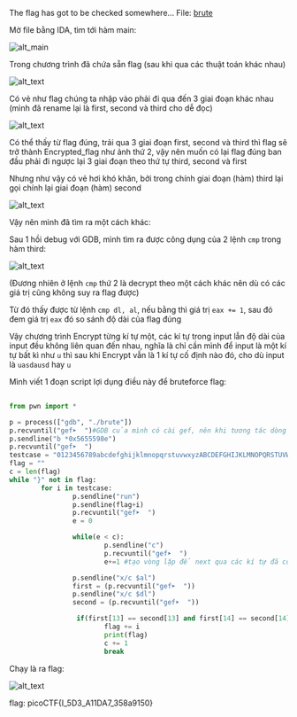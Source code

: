 The flag has got to be checked somewhere... File: [brute](https://mercury.picoctf.net/static/84a60a8ccee38ac906f28075221fa2e6/brute)

Mờ file bằng IDA, tìm tới hàm main:

![alt_main](https://i.imgur.com/C0xAg9S.png)

Trong chương trình đã chứa sẵn flag (sau khi qua các thuật toán khác nhau)

![alt_text](https://i.imgur.com/MBVMrSo.png)

Có vẻ như flag chúng ta nhập vào phải đi qua đến 3 giai đoạn khác nhau (mình đã rename lại là first, second và third cho dễ đọc)

![alt_text](https://i.imgur.com/q7w1cmQ.png)

Có thể thấy từ flag đúng, trải qua 3 giai đoạn first, second và third thì flag sẽ trở thành Encrypted_flag như ảnh thứ 2, vậy nên muốn có lại flag đúng ban đầu phải đi ngược lại 3 giai đoạn theo thứ tự third, second và first

Nhưng như vậy có vẻ hơi khó khăn, bởi trong chính giai đoạn (hàm) third lại gọi chính lại giai đoạn (hàm) second

![alt_text](https://i.imgur.com/14uAeRp.png)

Vậy nên mình đã tìm ra một cách khác: 

Sau 1 hồi debug với GDB, mình tìm ra được công dụng của 2 lệnh ```cmp``` trong hàm third:

![alt_text](https://i.imgur.com/yxySVYB.png)

(Đương nhiên ở lệnh ```cmp``` thứ 2 là decrypt theo một cách khác nên dù có các giá trị cũng không suy ra flag được)

Từ đó thấy được từ lệnh ```cmp dl, al```, nếu bằng thì giá trị ```eax += 1```, sau đó đem giá trị ```eax``` đó so sánh độ dài của flag đúng

Vậy chương trình Encrypt từng kí tự một, các kí tự trong input lẫn độ dài của input đều không liên quan đến nhau, nghĩa là chỉ cần mình để input là một kí tự bất kì như ```u``` thì sau khi Encrypt vẫn là 1 kí tự cố định nào đó, cho dù input là ```uasdausd``` hay ```u```

Mình viết 1 đoạn script lợi dụng điều này để bruteforce flag:

```python    
           
from pwn import *

p = process(["gdb", "./brute"])
p.recvuntil("gef➤  ")#GDB của mình có cài gef, nên khi tương tác dòng lệnh sẽ là gef➤ thay vì (gdb)
p.sendline("b *0x5655598e")
p.recvuntil("gef➤  ")
testcase = "0123456789abcdefghijklmnopqrstuvwxyzABCDEFGHIJKLMNOPQRSTUVWXYZ{}_?"
flag = ""
c = len(flag)
while "}" not in flag:
        for i in testcase:
                p.sendline("run")
                p.sendline(flag+i)
                p.recvuntil("gef➤  ")
                e = 0

                while(e < c):
                        p.sendline("c")
                        p.recvuntil("gef➤  ")
                        e+=1 #tạo vòng lặp để next qua các kí tự đã có trong flag

                p.sendline("x/c $al")
                first = (p.recvuntil("gef➤  "))
                p.sendline("x/c $dl")
                second = (p.recvuntil("gef➤  "))

                 if(first[13] == second[13] and first[14] == second[14] and first[15] == second[15] and first[16] == second[16]):
                        flag += i
                        print(flag)
                        c += 1
                        break

```

Chạy là ra flag:


![alt_text](https://i.imgur.com/lXsGoxz.png)

flag: picoCTF{I_5D3_A11DA7_358a9150}
